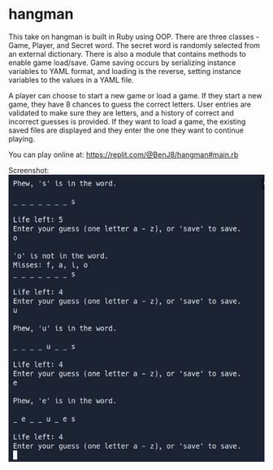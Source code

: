 # hangman
This take on hangman is built in Ruby using OOP. There are three classes - Game, Player, and Secret word. The secret word is randomly selected from an external dictionary. There is also a module that contains methods to enable game load/save. Game saving occurs by serializing instance variables to YAML format, and loading is the reverse, setting instance variables to the values in a YAML file. 

A player can choose to start a new game or load a game. 
If they start a new game, they have 8 chances to guess the correct letters. User entries are validated to make sure they are letters, and a history of correct and incorrect guesses is provided.
If they want to load a game, the existing saved files are displayed and they enter the one they want to continue playing. 

You can play online at: https://replit.com/@BenJ8/hangman#main.rb

Screenshot:
![Screenshot](./screenshot.png?raw=true "")

